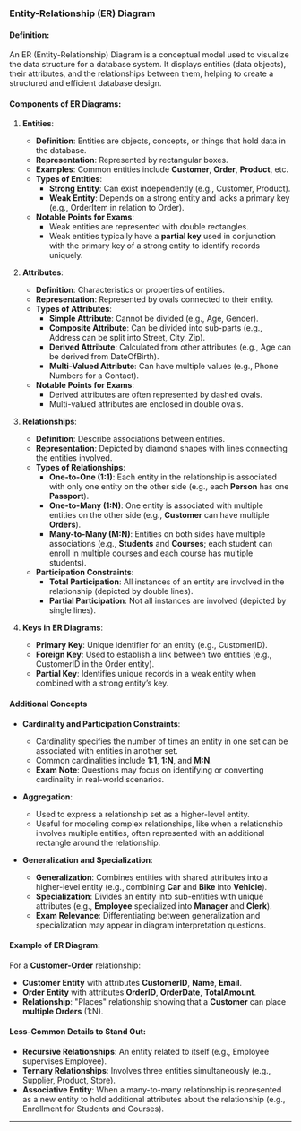 

### Entity-Relationship (ER) Diagram

#### Definition:
An ER (Entity-Relationship) Diagram is a conceptual model used to visualize the data structure for a database system. It displays entities (data objects), their attributes, and the relationships between them, helping to create a structured and efficient database design.

#### Components of ER Diagrams:

1. **Entities**:
   - **Definition**: Entities are objects, concepts, or things that hold data in the database.
   - **Representation**: Represented by rectangular boxes.
   - **Examples**: Common entities include **Customer**, **Order**, **Product**, etc.
   - **Types of Entities**:
     - **Strong Entity**: Can exist independently (e.g., Customer, Product).
     - **Weak Entity**: Depends on a strong entity and lacks a primary key (e.g., OrderItem in relation to Order).
   - **Notable Points for Exams**: 
     - Weak entities are represented with double rectangles.
     - Weak entities typically have a **partial key** used in conjunction with the primary key of a strong entity to identify records uniquely.

2. **Attributes**:
   - **Definition**: Characteristics or properties of entities.
   - **Representation**: Represented by ovals connected to their entity.
   - **Types of Attributes**:
     - **Simple Attribute**: Cannot be divided (e.g., Age, Gender).
     - **Composite Attribute**: Can be divided into sub-parts (e.g., Address can be split into Street, City, Zip).
     - **Derived Attribute**: Calculated from other attributes (e.g., Age can be derived from DateOfBirth).
     - **Multi-Valued Attribute**: Can have multiple values (e.g., Phone Numbers for a Contact).
   - **Notable Points for Exams**:
     - Derived attributes are often represented by dashed ovals.
     - Multi-valued attributes are enclosed in double ovals.

3. **Relationships**:
   - **Definition**: Describe associations between entities.
   - **Representation**: Depicted by diamond shapes with lines connecting the entities involved.
   - **Types of Relationships**:
     - **One-to-One (1:1)**: Each entity in the relationship is associated with only one entity on the other side (e.g., each **Person** has one **Passport**).
     - **One-to-Many (1:N)**: One entity is associated with multiple entities on the other side (e.g., **Customer** can have multiple **Orders**).
     - **Many-to-Many (M:N)**: Entities on both sides have multiple associations (e.g., **Students** and **Courses**; each student can enroll in multiple courses and each course has multiple students).
   - **Participation Constraints**:
     - **Total Participation**: All instances of an entity are involved in the relationship (depicted by double lines).
     - **Partial Participation**: Not all instances are involved (depicted by single lines).

4. **Keys in ER Diagrams**:
   - **Primary Key**: Unique identifier for an entity (e.g., CustomerID).
   - **Foreign Key**: Used to establish a link between two entities (e.g., CustomerID in the Order entity).
   - **Partial Key**: Identifies unique records in a weak entity when combined with a strong entity’s key.

#### Additional Concepts

- **Cardinality and Participation Constraints**:
   - Cardinality specifies the number of times an entity in one set can be associated with entities in another set.
   - Common cardinalities include **1:1**, **1:N**, and **M:N**.
   - **Exam Note**: Questions may focus on identifying or converting cardinality in real-world scenarios.

- **Aggregation**:
   - Used to express a relationship set as a higher-level entity.
   - Useful for modeling complex relationships, like when a relationship involves multiple entities, often represented with an additional rectangle around the relationship.

- **Generalization and Specialization**:
   - **Generalization**: Combines entities with shared attributes into a higher-level entity (e.g., combining **Car** and **Bike** into **Vehicle**).
   - **Specialization**: Divides an entity into sub-entities with unique attributes (e.g., **Employee** specialized into **Manager** and **Clerk**).
   - **Exam Relevance**: Differentiating between generalization and specialization may appear in diagram interpretation questions.

#### Example of ER Diagram:

For a **Customer-Order** relationship:
- **Customer Entity** with attributes **CustomerID**, **Name**, **Email**.
- **Order Entity** with attributes **OrderID**, **OrderDate**, **TotalAmount**.
- **Relationship**: "Places" relationship showing that a **Customer** can place **multiple Orders** (1:N).

#### Less-Common Details to Stand Out:
- **Recursive Relationships**: An entity related to itself (e.g., Employee supervises Employee).
- **Ternary Relationships**: Involves three entities simultaneously (e.g., Supplier, Product, Store).
- **Associative Entity**: When a many-to-many relationship is represented as a new entity to hold additional attributes about the relationship (e.g., Enrollment for Students and Courses).

---
